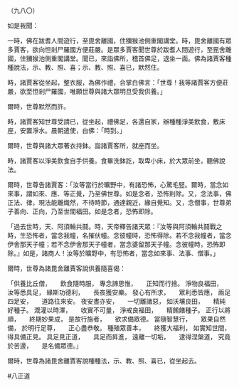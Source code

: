 （九八〇）

如是我聞：

一時，佛在跋耆人間遊行，至毘舍離國，住獼猴池側重閣講堂。時，毘舍離國有眾多賈客，欲向怛剎尸羅國方便莊嚴。是眾多賈客聞世尊於跋耆人間遊行，至毘舍離國，住獼猴池側重閣講堂。聞已，來詣佛所，稽首佛足，退坐一面。佛為諸賈客種種說法，示、教、照、喜；示、教、照、喜已，默然住。

時，諸賈客從坐起，整衣服，為佛作禮，合掌白佛言：「世尊！我等諸賈客方便莊嚴，欲至怛剎尸羅國，唯願世尊與諸大眾明旦受我供養。」

爾時，世尊默然而許。

時，諸賈客知世尊受請已，從坐起，禮佛足，各還自家，辦種種淨美飲食，敷床座，安置淨水。晨朝遣使，白佛：「時到。」

爾時，世尊與諸大眾著衣持鉢。詣諸賈客所，就座而坐。

時，諸賈客以淨美飲食自手供養。食畢洗鉢訖，取卑小床，於大眾前坐，聽佛說法。

爾時，世尊告諸賈客：「汝等當行於曠野中，有諸恐怖，心驚毛竪。爾時，當念如來事，謂如來、應、等正覺，乃至佛世尊。如是念者，恐怖則除。又，念法事，佛正法、律，現法能離熾然，不待時節，通達親近，緣自覺知。又，念僧事，世尊弟子善向、正向，乃至世間福田。如是念者，恐怖即除。

「過去世時，天、阿須輪共鬪。時，天帝釋告諸天眾：『汝等與阿須輪共鬪戰之時，生恐怖者，當念我幢，名摧伏幢。念彼幢時，恐怖得除。若不念我幢者，當念伊舍那天子幢；若不念伊舍那天子幢者，當念婆留那天子幢。念彼幢時，恐怖即除。』如是，諸商人！汝等於曠野中，有恐怖者，當念如來事、法事、僧事。」

爾時，世尊為諸毘舍離賈客說供養隨喜偈：

「供養比丘僧，　　飲食隨時服，
專念諦思惟，　　正知而行捨。
淨物良福田，　　汝等悉具足，
緣斯功德利，　　長夜獲安樂。
發心有所求，　　眾利悉皆應，
兩足四足安，　　道路往來安。
夜安晝亦安，　　一切離諸惡，
如沃壤良田，　　精純好種子。
溉灌以時澤，　　收實不可量，
淨戒良福田，　　精餚饍種子。
正行以將順，　　終期妙果成，
是故行施者，　　欲求備眾德。
當隨智慧行，　　眾果自然備，
於明行足尊，　　正心盡恭敬。
種殖眾善本，　　終獲大福利，
如實知世間，　　得具備正見。
具足見正道，　　具足而昇進，
遠離一切垢，　　逮得涅槃道，
究竟於苦邊，　　是名備眾德。」

爾時，世尊為諸毘舍離賈客說種種法，示、教、照、喜已，從坐起去。




#八正道
